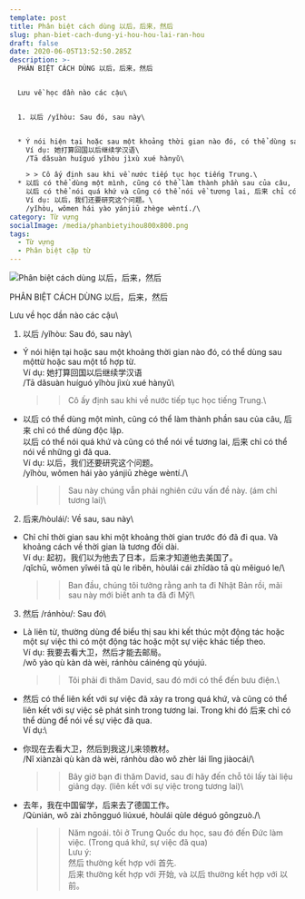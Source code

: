 ```yaml
---
template: post
title: Phân biệt cách dùng 以后，后来，然后
slug: phan-biet-cach-dung-yi-hou-hou-lai-ran-hou
draft: false
date: 2020-06-05T13:52:50.285Z
description: >-
  PHÂN BIỆT CÁCH DÙNG 以后，后来，然后


  Lưu về học dần nào các cậu\


  1. 以后 /yǐhòu: Sau đó, sau này\


  * Ý nói hiện tại hoặc sau một khoảng thời gian nào đó, có thể dùng sau mộttừ hoặc sau một tổ hợp từ.\
    Ví dụ: 她打算回国以后继续学汉语\
    /Tā dǎsuàn huíguó yǐhòu jìxù xué hànyǔ\

    > > Cô ấy định sau khi về nước tiếp tục học tiếng Trung.\
  * 以后 có thể dùng một mình, cũng có thể làm thành phần sau của câu, 后来 chỉ có thể dùng độc lập.\
    以后 có thể nói quá khứ và cũng có thể nói về tương lai, 后来 chỉ có thể nói về những gì đã qua.\
    Ví dụ: 以后，我们还要研究这个问题。\
    /yǐhòu, wǒmen hái yào yánjiū zhège wèntí./\
category: Từ vựng
socialImage: /media/phanbietyihou800x800.png
tags:
  - Từ vựng
  - Phân biệt cặp từ
---
```



![Phân biệt cách dùng 以后，后来，然后](/media/phanbietyihou800x800.png)

PHÂN BIỆT CÁCH DÙNG 以后，后来，然后

Lưu về học dần nào các cậu\

1. 以后 /yǐhòu: Sau đó, sau này\

* Ý nói hiện tại hoặc sau một khoảng thời gian nào đó, có thể dùng sau mộttừ hoặc sau một tổ hợp từ.\
  Ví dụ: 她打算回国以后继续学汉语\
  /Tā dǎsuàn huíguó yǐhòu jìxù xué hànyǔ\

  > > Cô ấy định sau khi về nước tiếp tục học tiếng Trung.\
* 以后 có thể dùng một mình, cũng có thể làm thành phần sau của câu, 后来 chỉ có thể dùng độc lập.\
  以后 có thể nói quá khứ và cũng có thể nói về tương lai, 后来 chỉ có thể nói về những gì đã qua.\
  Ví dụ: 以后，我们还要研究这个问题。\
  /yǐhòu, wǒmen hái yào yánjiū zhège wèntí./\

  > > Sau này chúng vẫn phải nghiên cứu vấn đề này. (ám chỉ tương lai)\

2. 后来/hòulái/: Về sau, sau này\

* Chỉ chỉ thời gian sau khi một khoảng thời gian trước đó đã đi qua. Và khoảng cách về thời gian là tương đối dài.\
  Ví dụ: 起初，我们以为他去了日本，后来才知道他去美国了。\
  /qǐchū, wǒmen yǐwéi tā qù le rìběn, hòulái cái zhīdào tā qù měiguó le/\

  > > Ban đầu, chúng tôi tưởng rằng anh ta đi Nhật Bản rồi, mãi sau này mới biết anh ta đã đi Mỹ!\

3. 然后 /ránhòu/: Sau đó\

* Là liên từ, thường dùng để biểu thị sau khi kết thúc một động tác hoặc một sự việc thì có một động tác hoặc một sự việc khác tiếp theo.\
  Ví dụ: 我要去看大卫，然后才能去邮局。\
  /wǒ yào qù kàn dà wèi, ránhòu cáinéng qù yóujú.

  > > Tôi phải đi thăm David, sau đó mới có thể đến bưu điện.\
* 然后 có thể liên kết với sự việc đã xảy ra trong quá khứ, và cũng có thể liên kết với sự việc sẽ phát sinh trong tương lai. Trong khi đó 后来 chỉ có thể dùng để nói về sự việc đã qua.\
  Ví dụ:\
* 你现在去看大卫，然后到我这儿来领教材。\
  /Nǐ xiànzài qù kàn dà wèi, ránhòu dào wǒ zhèr lái lǐng jiàocái/\

  > > Bây giờ bạn đi thăm David, sau đí hãy đến chỗ tôi lấy tài liệu giảng dạy. (liên kết với sự việc trong tương lai)\
* 去年，我在中国留学，后来去了德国工作。\
  /Qùnián, wǒ zài zhōngguó liúxué, hòulái qùle déguó gōngzuò./\

  > > Năm ngoái. tôi ở Trung Quốc du học, sau đó đến Đức làm việc. (Trong quá khứ, sự việc đã qua)\
  > > Lưu ý:\
  > > 然后 thường kết hợp với 首先.\
  > > 后来 thường kết hợp với 开始, và 以后 thường kết hợp với 以前。
